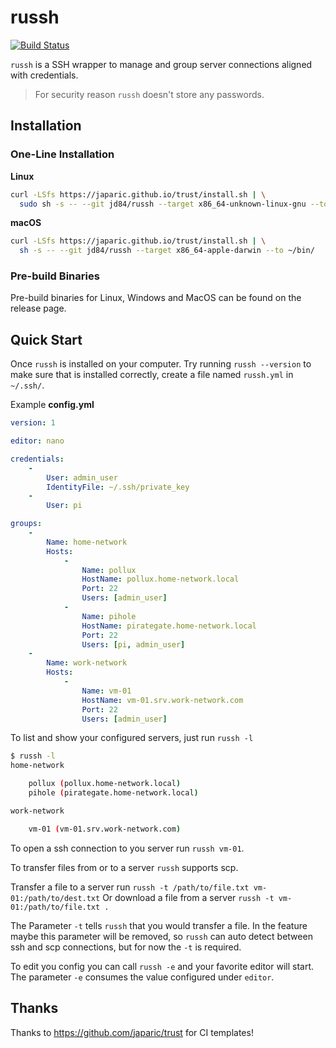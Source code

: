 # russh

[![Build Status](https://www.travis-ci.org/jd84/russh.svg?branch=master)](https://www.travis-ci.org/jd84/russh)

`russh` is a SSH wrapper to manage and group server connections aligned with credentials.

> For security reason `russh` doesn't store any passwords.

## Installation

### One-Line Installation

**Linux**

```bash
curl -LSfs https://japaric.github.io/trust/install.sh | \
  sudo sh -s -- --git jd84/russh --target x86_64-unknown-linux-gnu --to /usr/local/bin/
```

**macOS**

```bash
curl -LSfs https://japaric.github.io/trust/install.sh | \
  sh -s -- --git jd84/russh --target x86_64-apple-darwin --to ~/bin/
```

### Pre-build Binaries

Pre-build binaries for Linux, Windows and MacOS can be found on the release page.

## Quick Start

Once `russh` is installed on your computer. Try running `russh --version` to make sure that is installed correctly, create a file named `russh.yml` in `~/.ssh/`.

Example **config.yml**

```yaml
version: 1

editor: nano

credentials:
    -   
        User: admin_user
        IdentityFile: ~/.ssh/private_key
    -
        User: pi

groups:
    -
        Name: home-network
        Hosts:
            -
                Name: pollux
                HostName: pollux.home-network.local
                Port: 22
                Users: [admin_user]
            -
                Name: pihole
                HostName: pirategate.home-network.local
                Port: 22
                Users: [pi, admin_user]
    -
        Name: work-network
        Hosts:
            -
                Name: vm-01
                HostName: vm-01.srv.work-network.com
                Port: 22
                Users: [admin_user]
```

To list and show your configured servers, just run `russh -l`

```bash
$ russh -l
home-network

	pollux (pollux.home-network.local)
	pihole (pirategate.home-network.local)

work-network

	vm-01 (vm-01.srv.work-network.com)
```

To open a ssh connection to you server run `russh vm-01`.

To transfer files from or to a server `russh` supports scp.

Transfer a file to a server run `russh -t /path/to/file.txt vm-01:/path/to/dest.txt` 
Or download a file from a server `russh -t vm-01:/path/to/file.txt .`

The Parameter `-t` tells `russh` that you would transfer a file. In the feature maybe this parameter will be removed, so `russh` can auto detect between ssh and scp connections, but for now the `-t` is required.

To edit you config you can call `russh -e` and your favorite editor will start. The parameter `-e` consumes the value configured under `editor`.

## Thanks

Thanks to https://github.com/japaric/trust for CI templates!
